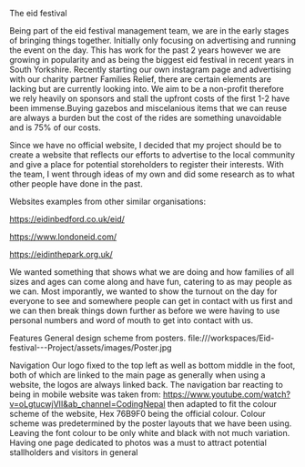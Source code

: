 The eid festival

Being part of the eid festival management team, we are in the early stages of bringing things together. Initially only focusing on advertising and running the event on the day. This has work for the past 2 years however we are growing in popularity and as being the biggest eid festival in recent years in South Yorkshire. Recently starting our own instagram page and advertising with our charity partner Families Relief, there are certain elements are lacking but are currently looking into. We aim to be a non-profit therefore we rely heavily on sponsors and stall the upfront costs of the first 1-2 have been immense.Buying gazebos and miscelanious items that we can reuse are always a burden but the cost of the rides are something unavoidable and is 75% of our costs. 

Since we have no official website, I decided that my project should be to create a website that reflects our efforts to advertise to the local community and give a place for potential storeholders to register their interests. With the team, I went through ideas of my own and did some research as to what other people have done in the past.

Websites examples from other similar organisations:

https://eidinbedford.co.uk/eid/

https://www.londoneid.com/

https://eidinthepark.org.uk/

We wanted something that shows what we are doing and how families of all sizes and ages can come along and have fun, catering to as may people as we can. Most imporantly, we wanted to show the turnout on the day for everyone to see and somewhere people can get in contact with us first and we can then break things down further as before we were having to use personal numbers and word of mouth to get into contact with us.

Features
General design scheme from posters.
file:///workspaces/Eid-festival---Project/assets/images/Poster.jpg


Navigation
Our logo fixed to the top left as well as bottom middle in the foot, both of which are linked to the main page as generally when using a website, the logos are always linked back. The navigation bar reacting to being in mobile website was taken from:
 https://www.youtube.com/watch?v=oLgtucwjVII&ab_channel=CodingNepal
then adapted to fit the colour scheme of the website, Hex 76B9F0 being the official colour.
Colour scheme was predetermined by the poster layouts that we have been using. Leaving the font colour to be only white and black with not much variation. 
Having one page dedicated to photos was a must to attract potential stallholders and visitors in general
